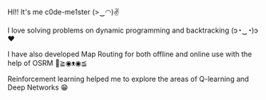 HI!! It's me c0de-me1ster (>‿◠)✌

I love solving problems on dynamic programming and backtracking (ɔ◔‿◔)ɔ ♥

I have also developed Map Routing for both offline and online use with the help of OSRM 👋≧◉ᴥ◉≦

Reinforcement learning helped me to explore the areas of Q-learning and Deep Networks 😁
